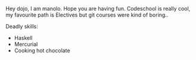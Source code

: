 Hey dojo, I am manolo. Hope you are having fun.
Codeschool is really cool, my favourite path is Electives but git courses were kind of boring..

Deadly skills:
* Haskell
* Mercurial
* Cooking hot chocolate
